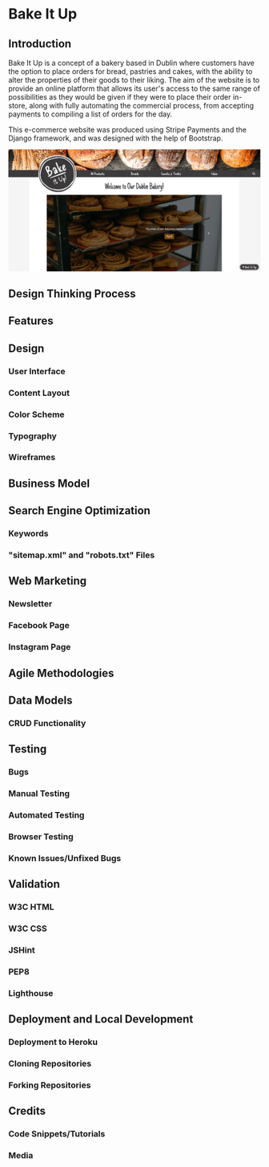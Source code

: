 # Bake It Up

## Introduction

Bake It Up is a concept of a bakery based in Dublin where customers have the option to place orders for bread, pastries and cakes, with the ability to alter the properties of their goods to their liking. The aim of the website is to provide an online platform that allows its user's access to the same range of possibilities as they would be given if they were to place their order in-store, along with fully automating the commercial process, from accepting payments to compiling a list of orders for the day.

This e-commerce website was produced using Stripe Payments and the Django framework, and was designed with the help of Bootstrap.

![The home page of the Bake It Up website, displayed on a desktop screen](media/images/readme/bake-it-up.JPG)

## Design Thinking Process

## Features

## Design

### User Interface

### Content Layout

### Color Scheme

### Typography

### Wireframes

## Business Model

## Search Engine Optimization

### Keywords

### "sitemap.xml" and "robots.txt" Files

## Web Marketing

### Newsletter

### Facebook Page

### Instagram Page

## Agile Methodologies

## Data Models

### CRUD Functionality

## Testing

### Bugs

### Manual Testing

### Automated Testing

### Browser Testing

### Known Issues/Unfixed Bugs

## Validation

### W3C HTML

### W3C CSS

### JSHint

### PEP8

### Lighthouse

## Deployment and Local Development

### Deployment to Heroku

### Cloning Repositories

### Forking Repositories

## Credits

### Code Snippets/Tutorials

### Media